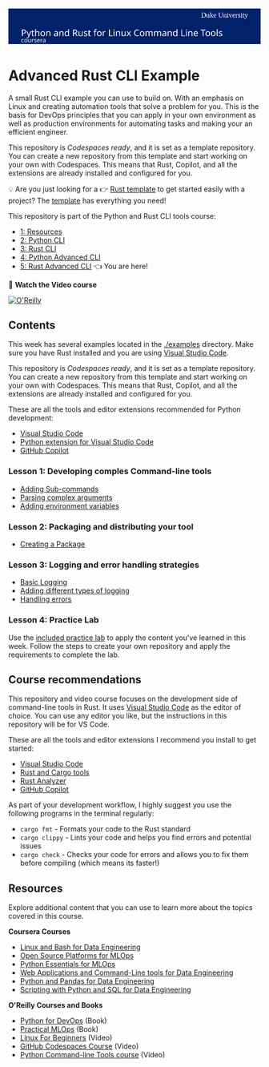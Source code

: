 # [![Coursera Course](./resources/banner.svg)](https://insight.paiml.com/nvd "Coursera Course")

# Advanced Rust CLI Example

A small Rust CLI example you can use to build on. With an emphasis on Linux and creating automation tools that solve a problem for you. This is the basis for DevOps principles that you can apply in your own environment as well as production environments for automating tasks and making your an efficient engineer.

This repository is *Codespaces ready*, and it is set as a template repository. You can create a new repository from this template and start working on your own with Codespaces. This means that Rust, Copilot, and all the extensions are already installed and configured for you.

💡 Are you just looking for a 👉 [Rust template](https://github.com/alfredodeza/rust-template) to get started easily with a project? The [template](https://github.com/alfredodeza/rust-template) has everything you need!

This repository is part of the Python and Rust CLI tools course:

- [1: Resources](https://github.com/alfredodeza/python-and-rust-tools) 
- [2: Python CLI](https://github.com/alfredodeza/python-cli-example)
- [3: Rust CLI](https://github.com/alfredodeza/rust-cli-example)
- [4: Python Advanced CLI](https://github.com/alfredodeza/advanced-python-cli)
- [5: Rust Advanced CLI](https://github.com/alfredodeza/advanced-rust-cli) 👈 You are here!

🚀 **Watch the Video course**

[![O'Reilly](https://learning.oreilly.com/covers/urn:orm:video:28037639VIDEOPAIML/400w/)](https://learning.oreilly.com/videos/devops-command-line-tools/28037639VIDEOPAIML/ "Python and Rust CLI tools")

## Contents
This week has several examples located in the [./examples](./examples) directory. Make sure you have Rust installed and you are using [Visual Studio Code](https://code.visualstudio.com/?WT.mc_id=academic-0000-alfredodeza).

This repository is *Codespaces ready*, and it is set as a template repository. You can create a new repository from this template and start working on your own with Codespaces. This means that Rust, Copilot, and all the extensions are already installed and configured for you.

These are all the tools and editor extensions recommended for Python development:

- [Visual Studio Code](https://code.visualstudio.com/?WT.mc_id=academic-0000-alfredodeza)
- [Python extension for Visual Studio Code](https://marketplace.visualstudio.com/items?itemName=ms-python.python&WT.mc_id=academic-0000-alfredodeza)
- [GitHub Copilot](https://marketplace.visualstudio.com/items?itemName=GitHub.copilot&WT.mc_id=academic-0000-alfredodeza)

### Lesson 1: Developing comples Command-line tools
- [Adding Sub-commands](./examples/1-subcommands)
- [Parsing complex arguments](./examples/2-complex)
- [Adding environment variables](./examples/3-envvars)

### Lesson 2: Packaging and distributing your tool
- [Creating a Package](./examples/4-package)

### Lesson 3: Logging and error handling strategies
- [Basic Logging](./examples/5-basic-logging)
- [Adding different types of logging](./examples/6-file-logging)
- [Handling errors](./examples/7-errors)
  
### Lesson 4: Practice Lab
Use the [included practice lab](./lab.md) to apply the content you've learned in this week. Follow the steps to create your own repository and apply the requirements to complete the lab.

## Course recommendations
This repository and video course focuses on the development side of command-line tools in Rust. It uses [Visual Studio Code](https://code.visualstudio.com/?WT.mc_id=academic-0000-alfredodeza) as the editor of choice. You can use any editor you like, but the instructions in this repository will be for VS Code.

These are all the tools and editor extensions I recommend you install to get started:

- [Visual Studio Code](https://code.visualstudio.com/?WT.mc_id=academic-0000-alfredodeza)
- [Rust and Cargo tools](https://rustup.rs/)
- [Rust Analyzer](https://marketplace.visualstudio.com/items?itemName=rust-lang.rust-analyzer&WT.mc_id=academic-0000-alfredodeza)
- [GitHub Copilot](https://marketplace.visualstudio.com/items?itemName=GitHub.copilot&WT.mc_id=academic-0000-alfredodeza)

As part of your development workflow, I highly suggest you use the following programs in the terminal regularly:

- `cargo fmt` - Formats your code to the Rust standard
- `cargo clippy` - Lints your code and helps you find errors and potential issues
- `cargo check` - Checks your code for errors and allows you to fix them before compiling (which means its faster!)


## Resources
Explore additional content that you can use to learn more about the topics covered in this course.

**Coursera Courses**

- [Linux and Bash for Data Engineering](https://www.coursera.org/learn/linux-and-bash-for-data-engineering-duke)
- [Open Source Platforms for MLOps](https://www.coursera.org/learn/open-source-platforms-duke)
- [Python Essentials for MLOps](https://www.coursera.org/learn/python-essentials-mlops-duke)
- [Web Applications and Command-Line tools for Data Engineering](https://www.coursera.org/learn/web-app-command-line-tools-for-data-engineering-duke)
- [Python and Pandas for Data Engineering](https://www.coursera.org/learn/python-and-pandas-for-data-engineering-duke)
- [Scripting with Python and SQL for Data Engineering](https://www.coursera.org/learn/scripting-with-python-sql-for-data-engineering-duke)

**O'Reilly Courses and Books**

- [Python for DevOps](https://www.oreilly.com/library/view/python-for-devops/9781492057680/) (Book)
- [Practical MLOps](https://www.oreilly.com/library/view/practical-mlops/9781098103002/) (Book)
- [Linux For Beginners](https://learning.oreilly.com/videos/-/27922450VIDEOPAIML/) (Video)
- [GitHub Codespaces Course](https://learning.oreilly.com/videos/-/27724023VIDEOPAIML/) (Video)
- [Python Command-line Tools course](https://learning.oreilly.com/videos/python-command-line/50131VIDEOPAIML/) (Video)
